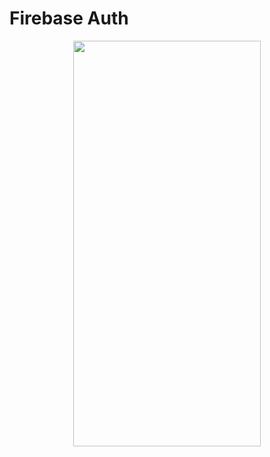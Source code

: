 # Firebase Auth
<p align="center">
<img src="https://docs.google.com/uc?id=12efoCVQuBXJvQZt2dp47OQLtlCWSM7fp" height="649" width="300">
</p>

```dart

```
